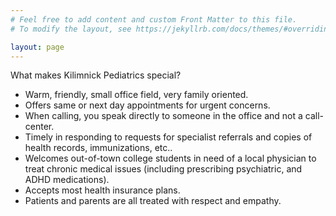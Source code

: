 ```yaml
---
# Feel free to add content and custom Front Matter to this file.
# To modify the layout, see https://jekyllrb.com/docs/themes/#overriding-theme-defaults

layout: page
---
```

What makes Kilimnick Pediatrics special?

- Warm, friendly, small office field, very family oriented.
- Offers same or next day appointments for urgent concerns.
- When calling, you speak directly to someone in the office and not a call-center.
- Timely in responding to requests for specialist referrals and copies of health records, immunizations, etc..
- Welcomes out-of-town college students in need of a local physician to treat chronic medical issues (including prescribing psychiatric, and ADHD medications).
- Accepts most health insurance plans.
- Patients and parents are all treated with respect and empathy.


